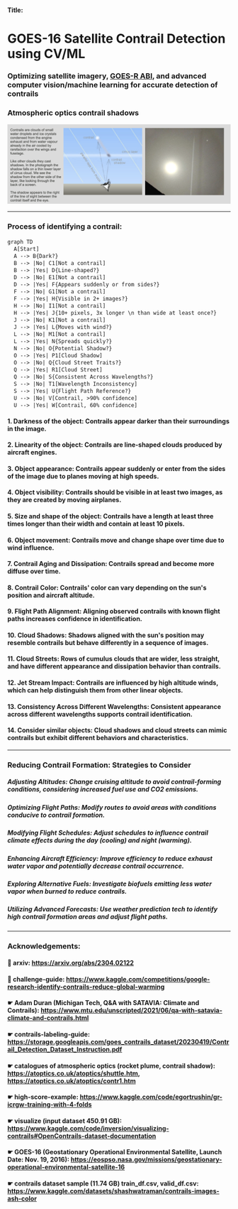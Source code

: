 #### Title:
# GOES-16 Satellite Contrail Detection using CV/ML

### Optimizing satellite imagery, [GOES-R ABI](https://www.star.nesdis.noaa.gov/goes/index.php), and advanced computer vision/machine learning for accurate detection of contrails
### Atmospheric optics contrail shadows
![Atmospheric-optics-Contrail-shadows](./images/atmospheric-optics-contrail-shadows.png)

---
### Process of identifying a contrail:
```mermaid
graph TD
  A[Start]
  A --> B{Dark?}
  B --> |No| C1[Not a contrail]
  B --> |Yes| D{Line-shaped?}
  D --> |No| E1[Not a contrail]
  D --> |Yes| F{Appears suddenly or from sides?}
  F --> |No| G1[Not a contrail]
  F --> |Yes| H{Visible in 2+ images?}
  H --> |No| I1[Not a contrail]
  H --> |Yes| J{10+ pixels, 3x longer \n than wide at least once?}
  J --> |No| K1[Not a contrail]
  J --> |Yes| L{Moves with wind?}
  L --> |No| M1[Not a contrail]
  L --> |Yes| N{Spreads quickly?}
  N --> |No| O{Potential Shadow?}
  O --> |Yes| P1[Cloud Shadow]
  O --> |No| Q{Cloud Street Traits?}
  Q --> |Yes| R1[Cloud Street]
  Q --> |No| S{Consistent Across Wavelengths?}
  S --> |No| T1[Wavelength Inconsistency]
  S --> |Yes| U{Flight Path Reference?}
  U --> |No| V[Contrail, >90% confidence]
  U --> |Yes| W[Contrail, 60% confidence]

```

#### 1. Darkness of the object: Contrails appear darker than their surroundings in the image.
#### 2. Linearity of the object: Contrails are line-shaped clouds produced by aircraft engines.
#### 3. Object appearance: Contrails appear suddenly or enter from the sides of the image due to planes moving at high speeds.
#### 4. Object visibility: Contrails should be visible in at least two images, as they are created by moving airplanes.
#### 5. Size and shape of the object: Contrails have a length at least three times longer than their width and contain at least 10 pixels.
#### 6. Object movement: Contrails move and change shape over time due to wind influence.
#### 7. Contrail Aging and Dissipation: Contrails spread and become more diffuse over time.
#### 8. Contrail Color: Contrails' color can vary depending on the sun's position and aircraft altitude.
#### 9. Flight Path Alignment: Aligning observed contrails with known flight paths increases confidence in identification.
#### 10. Cloud Shadows: Shadows aligned with the sun's position may resemble contrails but behave differently in a sequence of images.
#### 11. Cloud Streets: Rows of cumulus clouds that are wider, less straight, and have different appearance and dissipation behavior than contrails.
#### 12. Jet Stream Impact: Contrails are influenced by high altitude winds, which can help distinguish them from other linear objects.
#### 13. Consistency Across Different Wavelengths: Consistent appearance across different wavelengths supports contrail identification.
#### 14. Consider similar objects: Cloud shadows and cloud streets can mimic contrails but exhibit different behaviors and characteristics.

---
### Reducing Contrail Formation: Strategies to Consider
##### Adjusting Altitudes: Change cruising altitude to avoid contrail-forming conditions, considering increased fuel use and CO2 emissions.
##### Optimizing Flight Paths: Modify routes to avoid areas with conditions conducive to contrail formation.
##### Modifying Flight Schedules: Adjust schedules to influence contrail climate effects during the day (cooling) and night (warming).
##### Enhancing Aircraft Efficiency: Improve efficiency to reduce exhaust water vapor and potentially decrease contrail occurrence.
##### Exploring Alternative Fuels: Investigate biofuels emitting less water vapor when burned to reduce contrails.
##### Utilizing Advanced Forecasts: Use weather prediction tech to identify high contrail formation areas and adjust flight paths.
---
### Acknowledgements:

#### 📌 arxiv: https://arxiv.org/abs/2304.02122
#### 📌 challenge-guide: https://www.kaggle.com/competitions/google-research-identify-contrails-reduce-global-warming
#### ☛ Adam Duran (Michigan Tech, Q&A with SATAVIA: Climate and Contrails): https://www.mtu.edu/unscripted/2021/06/qa-with-satavia-climate-and-contrails.html
#### ☛ contrails-labeling-guide: https://storage.googleapis.com/goes_contrails_dataset/20230419/Contrail_Detection_Dataset_Instruction.pdf
#### ☛ catalogues of atmospheric optics (rocket plume, contrail shadow): https://atoptics.co.uk/atoptics/shuttle.htm, https://atoptics.co.uk/atoptics/contr1.htm
#### ☛ high-score-example: https://www.kaggle.com/code/egortrushin/gr-icrgw-training-with-4-folds
#### ☛ visualize (input dataset 450.91 GB): https://www.kaggle.com/code/inversion/visualizing-contrails#OpenContrails-dataset-documentation
#### ☛ GOES-16 (Geostationary Operational Environmental Satellite, Launch Date: Nov. 19, 2016): https://eospso.nasa.gov/missions/geostationary-operational-environmental-satellite-16
#### ☛ contrails dataset sample (11.74 GB) train_df.csv, valid_df.csv: https://www.kaggle.com/datasets/shashwatraman/contrails-images-ash-color
